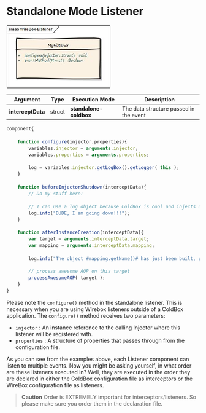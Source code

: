# Standalone Mode Listener

![](../../../.gitbook/assets/standalonelistener.jpg)

| **Argument**      | **Type** | **Execution Mode**     | **Description**                        |
| ----------------- | -------- | ---------------------- | -------------------------------------- |
| **interceptData** | struct   | **standalone-coldbox** | The data structure passed in the event |

```javascript
component{

    function configure(injector,properties){
        variables.injector = arguments.injector;
        variables.properties = arguments.properties;

        log = variables.injector.getLogBox().getLogger( this );
    }

    function beforeInjectorShutdown(interceptData){
        // Do my stuff here:

        // I can use a log object because ColdBox is cool and injects one for me already.
        log.info("DUDE, I am going down!!!");
    }

    function afterInstanceCreation(interceptData){
        var target = arguments.interceptData.target;
        var mapping = arguments.interceptData.mapping;

        log.info("The object #mapping.getName()# has just been built, performing my awesome AOP processing on it.");

        // process awesome AOP on this target
        processAwesomeAOP( target );
    }
}
```

Please note the `configure()` method in the standalone listener. This is necessary when you are using Wirebox listeners outside of a ColdBox application. The `configure()` method receives two parameters:

* `injector` : An instance reference to the calling Injector where this listener will be registered with.
* `properties` : A structure of properties that passes through from the configuration file.

As you can see from the examples above, each Listener component can listen to multiple events. Now you might be asking yourself, in what order are these listeners executed in? Well, they are executed in the order they are declared in either the ColdBox configuration file as interceptors or the WireBox configuration file as listeners.

> **Caution** Order is EXTREMELY important for interceptors/listeners. So please make sure you order them in the declaration file.
